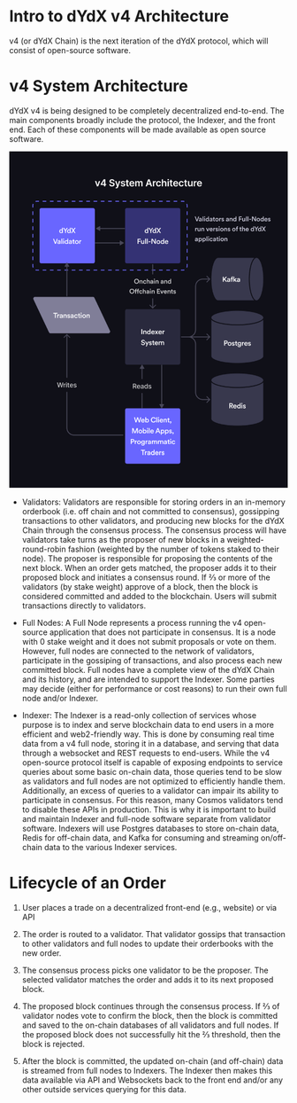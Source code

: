 # Intro to dYdX v4 Architecture

v4 (or dYdX Chain) is the next iteration of the dYdX protocol, which will consist of open-source software.

# v4 System Architecture

dYdX v4 is being designed to be completely decentralized end-to-end. The main components broadly include the protocol, the Indexer, and the front end. Each of these components will be made available as open source software. 

![alt text](image.png)

* Validators: Validators are responsible for storing orders in an in-memory orderbook (i.e. off chain and not committed to consensus), gossipping transactions to other validators, and producing new blocks for the dYdX Chain through the consensus process. The consensus process will have validators take turns as the proposer of new blocks in a weighted-round-robin fashion (weighted by the number of tokens staked to their node). The proposer is responsible for proposing the contents of the next block. When an order gets matched, the proposer adds it to their proposed block and initiates a consensus round. If ⅔ or more of the validators (by stake weight) approve of a block, then the block is considered committed and added to the blockchain. Users will submit transactions directly to validators.

* Full Nodes: A Full Node represents a process running the v4 open-source application that does not participate in consensus. It is a node with 0 stake weight and it does not submit proposals or vote on them. However, full nodes are connected to the network of validators, participate in the gossiping of transactions, and also process each new committed block. Full nodes have a complete view of the dYdX Chain and its history, and are intended to support the Indexer. Some parties may decide (either for performance or cost reasons) to run their own full node and/or Indexer.

* Indexer: The Indexer is a read-only collection of services whose purpose is to index and serve blockchain data to end users in a more efficient and web2-friendly way. This is done by consuming real time data from a v4 full node, storing it in a database, and serving that data through a websocket and REST requests to end-users.
While the v4 open-source protocol itself is capable of exposing endpoints to service queries about some basic on-chain data, those queries tend to be slow as validators and full nodes are not optimized to efficiently handle them. Additionally, an excess of queries to a validator can impair its ability to participate in consensus. For this reason, many Cosmos validators tend to disable these APIs in production. This is why it is important to build and maintain Indexer and full-node software separate from validator software.
Indexers will use Postgres databases to store on-chain data, Redis for off-chain data, and Kafka for consuming and streaming on/off-chain data to the various Indexer services.

# Lifecycle of an Order

1. User places a trade on a decentralized front-end (e.g., website) or via API

2. The order is routed to a validator. That validator gossips that transaction to other validators and full nodes to update their orderbooks with the new order.

3. The consensus process picks one validator to be the proposer. The selected validator matches the order and adds it to its next proposed block.

4. The proposed block continues through the consensus process. 
If ⅔ of validator nodes vote to confirm the block, then the block is committed and saved to the on-chain databases of all validators and full nodes.
If the proposed block does not successfully hit the ⅔ threshold, then the block is rejected.

5. After the block is committed, the updated on-chain (and off-chain) data is streamed from full nodes to Indexers. The Indexer then makes this data available via API and Websockets back to the front end and/or any other outside services querying for this data.